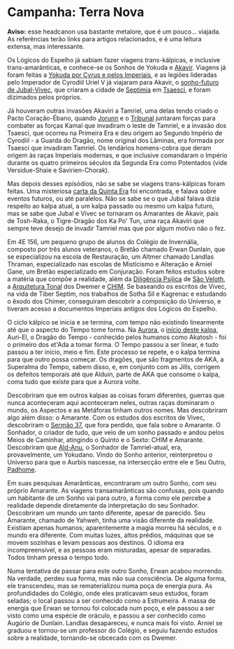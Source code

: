 # Campanha: Terra Nova

**Aviso:** esse headcanon usa bastante metalore, que é um pouco... viajada. As referências terão links para artigos relacionados, e é uma leitura extensa, mas interessante. 

Os Lógicos do Espelho já sabiam fazer viagens trans-kálpicas, e inclusive trans-amarânticas, e conhece-se os Sonhos de Yokuda e [Akavir](https://en.uesp.net/wiki/Lore:Akavir). Viagens já foram feitas a [Yokuda por Cyrus e pelos Imperiais](https://www.imperial-library.info/content/tiber-septim%E2%80%99s-sword-meeting-cyrus-restless), e as legiões lideradas pelo Imperador de Cyrodiil Uriel V já viajaram para Akavir, o [sonho-futuro de Jubal-Vivec](http://c0da.es), que criaram a cidade de [Septimia](https://en.uesp.net/wiki/Lore:Septimia) em [Tsaesci](https://en.uesp.net/wiki/Lore:Tsaesci_(place)), e foram dizimados pelos próprios. 

Já houveram outras invasões Akaviri a Tamriel, uma delas tendo criado o Pacto Coração-Ébano, quando [Jorunn](https://en.uesp.net/wiki/Lore:Jorunn) e o [Tribunal](https://en.uesp.net/wiki/Lore:Gods_T#Tribunal) juntaram forças para combater as forças Kamal que invadiram o leste de Tamriel, e a invasão dos Tsaesci, que ocorreu na Primeira Era e deu origem ao Segundo Império de Cyrodiil - a Guarda do Dragão, nome original dos Lâminas, era formada por Tsaesci que invadiram Tamriel. Os lendários homens-cobra que deram origem às raças Imperiais modernas, e que inclusive comandaram o Império durante os quatro primeiros séculos da Segunda Era como Potentados (vide Versidue-Shaie e Savirien-Chorak).

Mas depois desses episódios, não se sabe se viagens trans-kálpicas foram feitas. Uma misteriosa [carta da Quinta Era](https://www.c0da.es/t/loveletter) foi encontrada, e falava sobre eventos futuros, ou até paralelos. Não se sabe se o que Jubal falava dizia respeito ao kalpa atual, a um kalpa passado ou mesmo um kalpa futuro, mas se sabe que Jubal e Vivec se tornaram os Amarantes de Akavir, pais de Tosh-Raka, o Tigre-Dragão dos Ka Po' Tun, uma raça Akaviri que sempre teve desejo de invadir Tamriel mas que por algum motivo não o fez. 

Em 4E 156, um pequeno grupo de alunos do Colégio de Invernália, composto por três alunos veteranos, o Bretão chamado Erwan Dunlain, que se especializou na escola de Restauração, um Altmer chamado Landlas Thraman, especializado nas escolas de Misticismo e Alteração e Arniel Gane, um Bretão especializado em Conjuração. Foram feitos estudos sobre a matéria que compõe a realidade, além da [Diligência Psíjica](https://pt.uesp.net/wiki/Lore:Dilig%C3%AAncia_Ps%C3%ADjica) de [São Veloth](https://pt.uesp.net/wiki/Lore:Veloth), a [Arquitetura Tonal](https://en.uesp.net/wiki/Lore:Tonal_Architecture) dos Dwemer e [CHIM](https://en.uesp.net/wiki/Lore:CHIM). Se baseando os escritos de Vivec, na vida de Tiber Septim, nos trabalhos de Sotha Sil e Kagrenac e estudando o êxodo dos Chimer, conseguiram descobrir a composição do Universo, e tiveram acesso a documentos Imperiais antigos dos Lógicos do Espelho. 

O ciclo kálpico se inicia e se termina, com tempo não existindo linearmente até que o aspecto do Tempo tome forma. Na [Aurora](https://pt.uesp.net/wiki/Lore:O_Monomito), o [início deste kalpa](https://pt.uesp.net/wiki/Lore:O_Anuado_Comentado), Auri-El, o Dragão do Tempo - conhecido pelos humanos como Akatosh - foi o primeiro dos et'Ada a tomar forma. O Tempo passou a ser linear, e tudo passou a ter início, meio e fim. Este processo se repete, e o kalpa termina para que outro possa começar. Os dragões, que são fragmentos de AKA, a Superalma do Tempo, sabem disso, e, em conjunto com as Jills, corrigem os defeitos temporais até que Alduin, parte de AKA que consome o kalpa, coma tudo que existe para que a Aurora volte. 

Descobriram que em outros kalpas as coisas foram diferentes, guerras que nunca aconteceram aqui aconteceram neles, outras raças dominaram o mundo, os Aspectos e as Metáforas tinham outros nomes. Mas descobriram algo além disso: o Amarante. Com os estudos dos escritos de Vivec, descobriram o [Sermão 37](https://pt.uesp.net/wiki/Lore:36_Li%C3%A7%C3%B5es_de_Vivec,_Serm%C3%A3o_37), que fora perdido, que fala sobre o Amarante. O Sonhador, o criador de tudo, que veio de um sonho passado e andou pelos Meios de Caminhar, atingindo o Quinto e o Sexto: CHIM e Amarante. Descobriram que [Ald-Anu](https://en.uesp.net/wiki/Lore:Anu), o Sonhador de Tamriel-atual, era, provavelmente, um Yokudano. Vindo do Sonho anterior, reinterpretou o Universo para que o Aurbis nascesse, na intersecção entre ele e Seu Outro, [Padhome](https://en.uesp.net/wiki/Lore:Padomay). 

Em suas pesquisas Amarânticas, encontraram um outro Sonho, com seu próprio Amarante. As viagens transamarânticas são confusas, pois quando um habitante de um Sonho vai para outro, a forma como ele percebe a realidade depende diretamente da interpretação do seu Sonhador. Descobriram um mundo um tanto diferente, apesar de parecido. Seu Amarante, chamado de Yahweh, tinha uma visão diferente da realidade. Existiam apenas humanos; aparentemente a magia morreu há séculos, e o mundo era diferente. Com muitas luzes, altos prédios, máquinas que se movem sozinhas e levam pessoas aos destinos. O idioma era incompreensível, e as pessoas eram misturadas, apesar de separadas. Todos tinham pressa o tempo todo. 

Numa tentativa de passar para este outro Sonho, Erwan acabou morrendo. Na verdade, perdeu sua forma, mas não sua consciência. De alguma forma, ele transcendeu, mas se rematerializou numa poça de energia pura. As profundidades do Colégio, onde eles praticavam seus estudos, foram seladas; o local passou a ser conhecido como a Estrumeira. A massa de energia que Erwan se tornou foi colocada num poço, e ele passou a ser visto como uma espécie de oráculo, e passou a ser conhecido como Augúrio de Dunlain. Landlas desapareceu, e nunca mais foi visto. Arniel se graduou e tornou-se um professor do Colégio, e seguiu fazendo estudos sobre a realidade, tornando-se obcecado com os Dwemer. 